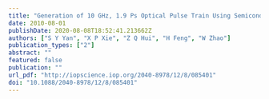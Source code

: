```yaml
---
title: "Generation of 10 GHz, 1.9 Ps Optical Pulse Train Using Semiconductor Optical Amplifier and Silica-Based Highly Nonlinear Fiber"
date: 2010-08-01
publishDate: 2020-08-08T18:52:41.213662Z
authors: ["S Y Yan", "X P Xie", "Z Q Hui", "H Feng", "W Zhao"]
publication_types: ["2"]
abstract: ""
featured: false
publication: ""
url_pdf: "http://iopscience.iop.org/2040-8978/12/8/085401"
doi: "10.1088/2040-8978/12/8/085401"
---
```


